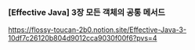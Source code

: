 ### [Effective Java] 3장 모든 객체의 공통 메서드

https://flossy-toucan-2b0.notion.site/Effective-Java-3-10df7c26120b804d9012cca9030f00f6?pvs=4
